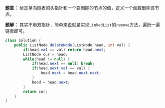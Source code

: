 **题意：** 给定单向链表的头指针和一个要删除的节点的值，定义一个函数删除该节点。

**题解：** 其实不用双指针，简单来说就是实现`LinkedList`的`remove`方法，遍历一遍链表即可。

```java
class Solution {
    public ListNode deleteNode(ListNode head, int val) {
        if(head.val == val) return head.next;
        ListNode cur = head;
        while(head != null) {
            if(head.next == null) break;
            if(head.next.val == val) {
                head.next = head.next.next;
            }
            head = head.next;
        }
        return cur;
    }
}
```